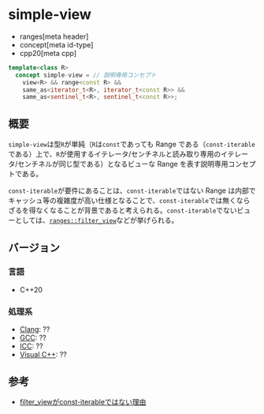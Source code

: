 # simple-view
* ranges[meta header]
* concept[meta id-type]
* cpp20[meta cpp]

```cpp
template<class R>
  concept simple-view = // 説明専用コンセプト
    view<R> && range<const R> &&
    same_as<iterator_t<R>, iterator_t<const R>> &&
    same_as<sentinel_t<R>, sentinel_t<const R>>;
```

## 概要
`simple-view`は型`R`が単純（`R`は`const`であっても Range である（`const-iterable`である）上で、`R`が使用するイテレータ/センチネルと読み取り専用のイテレータ/センチネルが同じ型である）となるビューな Range を表す説明専用コンセプトである。

`const-iterable`が要件にあることは、`const-iterable`ではない Range は内部でキャッシュ等の複雑度が高い仕様となることで、`const-iterable`では無くならざるを得なくなることが背景であると考えられる。`const-iterable`でないビューとしては、[`ranges::filter_view`](filter_view.md)などが挙げられる。


## バージョン
### 言語
- C++20

### 処理系
- [Clang](/implementation.md#clang): ??
- [GCC](/implementation.md#gcc): ??
- [ICC](/implementation.md#icc): ??
- [Visual C++](/implementation.md#visual_cpp): ??


## 参考
- [filter_viewがconst-iterableではない理由](https://zenn.dev/onihusube/scraps/40a95c8f769414)
